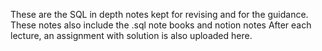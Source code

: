 These are the SQL in depth notes kept for revising and for the guidance.
These notes also include the .sql note books and notion notes
After each lecture, an assignment with solution is also uploaded here.

